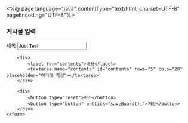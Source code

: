 <%@ page language="java" contentType="text/html; charset=UTF-8" pageEncoding="UTF-8"%>
<!DOCTYPE html> 
<html>
<head>
<meta charset="UTF-8">
<title>게시글 입력</title>

<script src="https://code.jquery.com/jquery-3.7.1.min.js" integrity="sha256-/JqT3SQfawRcv/BIHPThkBvs0OEvtFFmqPF/lYI/Cxo=" crossorigin="anonymous"></script>

<script type="text/javascript">
function saveBoard() {
    if (!confirm('작성된 글을 저장하시겠습니까?')) return;

    var formData = $('#addForm').serialize(); // 폼 데이터 직렬화

    $.ajax({
        url: 'addFormProc.jsp',
        method: 'post',
        cache: false,
        data: formData, // 직렬화된 폼 데이터 전송
        dataType: 'json',
        success: function(res) {
            alert(res.saved ? '작성 성공' : '작성 실패');
            if (res.saved) {
                location.href = "boardDetail.jsp?bnum=" + res.bnum;
            }
        },
        error: function(xhr, status, err) {
            alert('에러: ' + err);
        }
    });
}
</script>
</head>
<body>
<main>
    <h3>게시물 입력</h3>
    <form id="addForm">
        <div>
            <label for="title">제목</label>
            <input type="text" name="title" id="title" value="Just Test">
        </div>

        <div>
            <label for="contents">내용</label>
            <textarea name="contents" id="contents" rows="5" cols="20" placeholder="여기에 작성"></textarea> 
        </div>

        <div>
            <button type="reset">취소</button>
            <button type="button" onClick="saveBoard();">저장</button>
        </div>
    </form>
</main>
</body>
</html>
